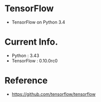 # TensorFlow
+ TensorFlow on Python 3.4

# Current Info.
+ Python : 3.43
+ TensorFlow : 0.10.0rc0

# Reference
+ https://github.com/tensorflow/tensorflow
